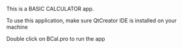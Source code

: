 This is a BASIC CALCULATOR app.

To use this application, make sure QtCreator IDE is 
installed on your machine


Double click on BCal.pro to run the app

